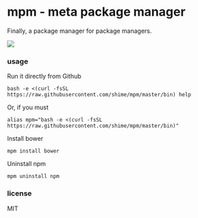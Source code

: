 # mpm - meta package manager

Finally, a package manager for package managers.

![](https://xen-orchestra.com/wp-content/uploads/2014/03/1386271588578.jpg)

### usage

Run it directly from Github

    bash -e <(curl -fsSL https://raw.githubusercontent.com/shime/mpm/master/bin) help

Or, if you must

    alias mpm="bash -e <(curl -fsSL https://raw.githubusercontent.com/shime/mpm/master/bin)"

Install bower

    mpm install bower

Uninstall npm

    mpm uninstall npm

### license

MIT
